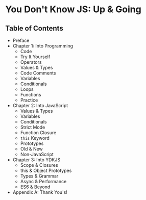 # You Don't Know JS: Up & Going

## Table of Contents

* Preface
* Chapter 1: Into Programming
	* Code
	* Try It Yourself
	* Operators
	* Values & Types
	* Code Comments
	* Variables
	* Conditionals
	* Loops
	* Functions
	* Practice
* Chapter 2: Into JavaScript
	* Values & Types
	* Variables
	* Conditionals
	* Strict Mode
	* Function Closure
	* `this` Keyword
	* Prototypes
	* Old & New
	* Non-JavaScript
* Chapter 3: Into YDKJS
	* Scope & Closures
	* this & Object Prototypes
	* Types & Grammar
	* Async & Performance
	* ES6 & Beyond
* Appendix A: Thank You's!
